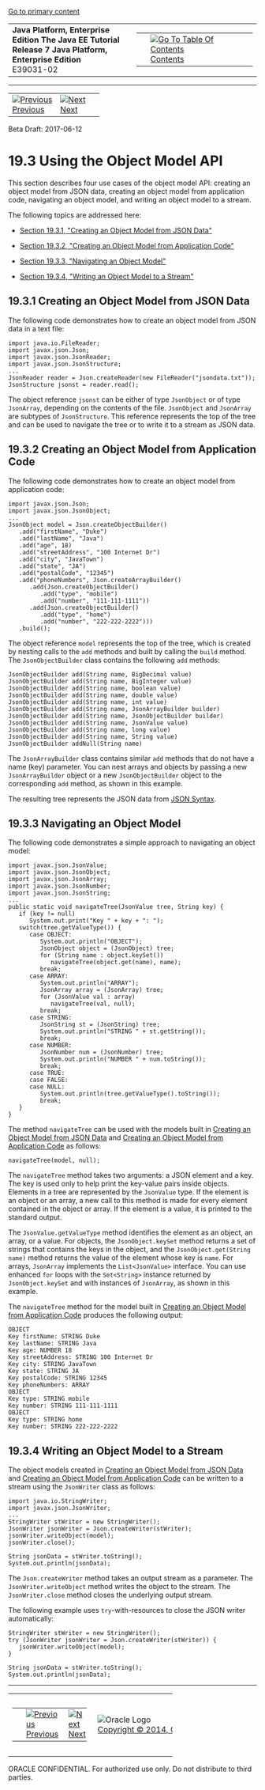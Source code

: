 [Go to primary content](#BEGIN)

<table>
<colgroup>
<col width="50%" />
<col width="50%" />
</colgroup>
<tbody>
<tr class="odd">
<td><strong>Java Platform, Enterprise Edition The Java EE Tutorial</strong><br />
<strong>Release 7 Java Platform, Enterprise Edition</strong><br />
E39031-02</td>
<td><table>
<tbody>
<tr class="odd">
<td> </td>
<td><a href="toc.htm"><img src="../../dcommon/gifs/toc.gif" alt="Go To Table Of Contents" /><br />
<span class="icon">Contents</span></a></td>
</tr>
</tbody>
</table></td>
</tr>
</tbody>
</table>

-----

<table>
<tbody>
<tr class="odd">
<td><a href="jsonp002.htm"><img src="../../dcommon/gifs/leftnav.gif" alt="Previous" /><br />
<span class="icon">Previous</span></a> </td>
<td><a href="jsonp004.htm"><img src="../../dcommon/gifs/rightnav.gif" alt="Next" /><br />
<span class="icon">Next</span></a></td>
<td> </td>
</tr>
</tbody>
</table>

Beta Draft: 2017-06-12

# 19.3 Using the Object Model API

This section describes four use cases of the object model API: creating
an object model from JSON data, creating an object model from
application code, navigating an object model, and writing an object
model to a stream.

The following topics are addressed here:

  - [Section 19.3.1, "Creating an Object Model from JSON
    Data"](#BABBHEBA)

  - [Section 19.3.2, "Creating an Object Model from Application
    Code"](#BABIGIAF)

  - [Section 19.3.3, "Navigating an Object Model"](#BABJHEHG)

  - [Section 19.3.4, "Writing an Object Model to a Stream"](#BABHEJFF)

## 19.3.1 Creating an Object Model from JSON Data

The following code demonstrates how to create an object model from JSON
data in a text file:

``` oac_no_warn
import java.io.FileReader;
import javax.json.Json;
import javax.json.JsonReader;
import javax.json.JsonStructure;
...
JsonReader reader = Json.createReader(new FileReader("jsondata.txt"));
JsonStructure jsonst = reader.read();
```

The object reference `jsonst` can be either of type `JsonObject` or of
type `JsonArray`, depending on the contents of the file. `JsonObject`
and `JsonArray` are subtypes of `JsonStructure`. This reference
represents the top of the tree and can be used to navigate the tree or
to write it to a stream as JSON data.

## 19.3.2 Creating an Object Model from Application Code

The following code demonstrates how to create an object model from
application code:

``` oac_no_warn
import javax.json.Json;
import javax.json.JsonObject;
...
JsonObject model = Json.createObjectBuilder()
   .add("firstName", "Duke")
   .add("lastName", "Java")
   .add("age", 18)
   .add("streetAddress", "100 Internet Dr")
   .add("city", "JavaTown")
   .add("state", "JA")
   .add("postalCode", "12345")
   .add("phoneNumbers", Json.createArrayBuilder()
      .add(Json.createObjectBuilder()
         .add("type", "mobile")
         .add("number", "111-111-1111"))
      .add(Json.createObjectBuilder()
         .add("type", "home")
         .add("number", "222-222-2222")))
   .build();
```

The object reference `model` represents the top of the tree, which is
created by nesting calls to the `add` methods and built by calling the
`build` method. The `JsonObjectBuilder` class contains the following
`add` methods:

``` oac_no_warn
JsonObjectBuilder add(String name, BigDecimal value)
JsonObjectBuilder add(String name, BigInteger value)
JsonObjectBuilder add(String name, boolean value)
JsonObjectBuilder add(String name, double value)
JsonObjectBuilder add(String name, int value)
JsonObjectBuilder add(String name, JsonArrayBuilder builder)
JsonObjectBuilder add(String name, JsonObjectBuilder builder)
JsonObjectBuilder add(String name, JsonValue value)
JsonObjectBuilder add(String name, long value)
JsonObjectBuilder add(String name, String value)
JsonObjectBuilder addNull(String name)
```

The `JsonArrayBuilder` class contains similar `add` methods that do not
have a name (key) parameter. You can nest arrays and objects by passing
a new `JsonArrayBuilder` object or a new `JsonObjectBuilder` object to
the corresponding `add` method, as shown in this example.

The resulting tree represents the JSON data from [JSON
Syntax](jsonp001.htm#BABGHEHG).

## 19.3.3 Navigating an Object Model

The following code demonstrates a simple approach to navigating an
object model:

``` oac_no_warn
import javax.json.JsonValue;
import javax.json.JsonObject;
import javax.json.JsonArray;
import javax.json.JsonNumber;
import javax.json.JsonString;
...
public static void navigateTree(JsonValue tree, String key) {
   if (key != null)
      System.out.print("Key " + key + ": ");
   switch(tree.getValueType()) {
      case OBJECT:
         System.out.println("OBJECT");
         JsonObject object = (JsonObject) tree;
         for (String name : object.keySet())
            navigateTree(object.get(name), name);
         break;
      case ARRAY:
         System.out.println("ARRAY");
         JsonArray array = (JsonArray) tree;
         for (JsonValue val : array)
            navigateTree(val, null);
         break;
      case STRING:
         JsonString st = (JsonString) tree;
         System.out.println("STRING " + st.getString());
         break;
      case NUMBER:
         JsonNumber num = (JsonNumber) tree;
         System.out.println("NUMBER " + num.toString());
         break;
      case TRUE:
      case FALSE:
      case NULL:
         System.out.println(tree.getValueType().toString());
         break;
   }
}
```

The method `navigateTree` can be used with the models built in [Creating
an Object Model from JSON Data](#BABBHEBA) and [Creating an Object Model
from Application Code](#BABIGIAF) as follows:

``` oac_no_warn
navigateTree(model, null);
```

The `navigateTree` method takes two arguments: a JSON element and a key.
The key is used only to help print the key-value pairs inside objects.
Elements in a tree are represented by the `JsonValue` type. If the
element is an object or an array, a new call to this method is made for
every element contained in the object or array. If the element is a
value, it is printed to the standard output.

The `JsonValue.getValueType` method identifies the element as an object,
an array, or a value. For objects, the `JsonObject.keySet` method
returns a set of strings that contains the keys in the object, and the
`JsonObject.get(String name)` method returns the value of the element
whose key is `name`. For arrays, `JsonArray` implements the
`List<JsonValue>` interface. You can use enhanced `for` loops with the
`Set<String>` instance returned by `JsonObject.keySet` and with
instances of `JsonArray`, as shown in this example.

The `navigateTree` method for the model built in [Creating an Object
Model from Application Code](#BABIGIAF) produces the following output:

``` oac_no_warn
OBJECT
Key firstName: STRING Duke
Key lastName: STRING Java
Key age: NUMBER 18
Key streetAddress: STRING 100 Internet Dr
Key city: STRING JavaTown
Key state: STRING JA
Key postalCode: STRING 12345
Key phoneNumbers: ARRAY
OBJECT
Key type: STRING mobile
Key number: STRING 111-111-1111
OBJECT
Key type: STRING home
Key number: STRING 222-222-2222
```

## 19.3.4 Writing an Object Model to a Stream

The object models created in [Creating an Object Model from JSON
Data](#BABBHEBA) and [Creating an Object Model from Application
Code](#BABIGIAF) can be written to a stream using the `JsonWriter` class
as follows:

``` oac_no_warn
import java.io.StringWriter;
import javax.json.JsonWriter;
...
StringWriter stWriter = new StringWriter();
JsonWriter jsonWriter = Json.createWriter(stWriter);
jsonWriter.writeObject(model);
jsonWriter.close();

String jsonData = stWriter.toString();
System.out.println(jsonData);
```

The `Json.createWriter` method takes an output stream as a parameter.
The `JsonWriter.writeObject` method writes the object to the stream. The
`JsonWriter.close` method closes the underlying output stream.

The following example uses `try`-with-resources to close the JSON writer
automatically:

``` oac_no_warn
StringWriter stWriter = new StringWriter();
try (JsonWriter jsonWriter = Json.createWriter(stWriter)) {
   jsonWriter.writeObject(model);
}

String jsonData = stWriter.toString();
System.out.println(jsonData);
```

-----

<table style="width:66%;">
<colgroup>
<col width="33%" />
<col width="0%" />
<col width="33%" />
</colgroup>
<tbody>
<tr class="odd">
<td><table style="width:96%;">
<colgroup>
<col width="0%" />
<col width="48%" />
<col width="48%" />
</colgroup>
<tbody>
<tr class="odd">
<td> </td>
<td><a href="jsonp002.htm"><img src="../../dcommon/gifs/leftnav.gif" alt="Previous" /><br />
<span class="icon">Previous</span></a> </td>
<td><a href="jsonp004.htm"><img src="../../dcommon/gifs/rightnav.gif" alt="Next" /><br />
<span class="icon">Next</span></a></td>
</tr>
</tbody>
</table></td>
<td><img src="../../dcommon/gifs/oracle.gif" alt="Oracle Logo" class="copyrightlogo" /> <a href="../../dcommon/html/cpyr.htm"><br />
<span class="copyrightlogo">Copyright © 2014, Oracle and/or its affiliates. All rights reserved.</span></a></td>
<td><table>
<tbody>
<tr class="odd">
<td> </td>
<td><a href="toc.htm"><img src="../../dcommon/gifs/toc.gif" alt="Go To Table Of Contents" /><br />
<span class="icon">Contents</span></a></td>
</tr>
</tbody>
</table></td>
</tr>
</tbody>
</table>

ORACLE CONFIDENTIAL. For authorized use only. Do not distribute to third parties.
